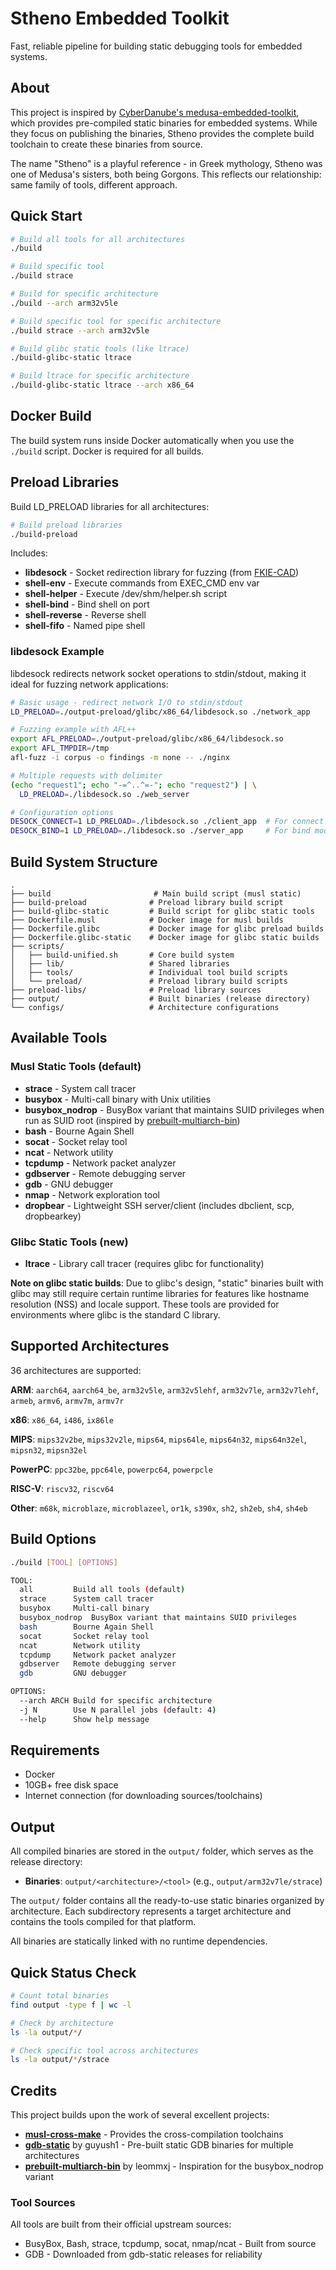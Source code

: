 # Stheno Embedded Toolkit

Fast, reliable pipeline for building static debugging tools for embedded systems.

## About

This project is inspired by [CyberDanube's medusa-embedded-toolkit](https://github.com/CyberDanube/medusa-embedded-toolkit), which provides pre-compiled static binaries for embedded systems. While they focus on publishing the binaries, Stheno provides the complete build toolchain to create these binaries from source.

The name "Stheno" is a playful reference - in Greek mythology, Stheno was one of Medusa's sisters, both being Gorgons. This reflects our relationship: same family of tools, different approach.

## Quick Start

```bash
# Build all tools for all architectures
./build

# Build specific tool
./build strace

# Build for specific architecture
./build --arch arm32v5le

# Build specific tool for specific architecture
./build strace --arch arm32v5le

# Build glibc static tools (like ltrace)
./build-glibc-static ltrace

# Build ltrace for specific architecture
./build-glibc-static ltrace --arch x86_64
```

## Docker Build

The build system runs inside Docker automatically when you use the `./build` script. Docker is required for all builds.

## Preload Libraries

Build LD_PRELOAD libraries for all architectures:

```bash
# Build preload libraries
./build-preload
```

Includes:
- **libdesock** - Socket redirection library for fuzzing (from [FKIE-CAD](https://github.com/fkie-cad/libdesock))
- **shell-env** - Execute commands from EXEC_CMD env var
- **shell-helper** - Execute /dev/shm/helper.sh script
- **shell-bind** - Bind shell on port
- **shell-reverse** - Reverse shell
- **shell-fifo** - Named pipe shell

### libdesock Example

libdesock redirects network socket operations to stdin/stdout, making it ideal for fuzzing network applications:

```bash
# Basic usage - redirect network I/O to stdin/stdout
LD_PRELOAD=./output-preload/glibc/x86_64/libdesock.so ./network_app

# Fuzzing example with AFL++
export AFL_PRELOAD=./output-preload/glibc/x86_64/libdesock.so
export AFL_TMPDIR=/tmp
afl-fuzz -i corpus -o findings -m none -- ./nginx

# Multiple requests with delimiter
(echo "request1"; echo "-=^..^=-"; echo "request2") | \
  LD_PRELOAD=./libdesock.so ./web_server

# Configuration options
DESOCK_CONNECT=1 LD_PRELOAD=./libdesock.so ./client_app  # For connect mode
DESOCK_BIND=1 LD_PRELOAD=./libdesock.so ./server_app     # For bind mode
```

## Build System Structure

```
.
├── build                       # Main build script (musl static)
├── build-preload              # Preload library build script
├── build-glibc-static         # Build script for glibc static tools
├── Dockerfile.musl            # Docker image for musl builds
├── Dockerfile.glibc           # Docker image for glibc preload builds
├── Dockerfile.glibc-static    # Docker image for glibc static builds
├── scripts/
│   ├── build-unified.sh       # Core build system
│   ├── lib/                   # Shared libraries
│   ├── tools/                 # Individual tool build scripts
│   └── preload/               # Preload library build scripts
├── preload-libs/              # Preload library sources
├── output/                    # Built binaries (release directory)
└── configs/                   # Architecture configurations
```

## Available Tools

### Musl Static Tools (default)
- **strace** - System call tracer
- **busybox** - Multi-call binary with Unix utilities
- **busybox_nodrop** - BusyBox variant that maintains SUID privileges when run as SUID root (inspired by [prebuilt-multiarch-bin](https://github.com/leommxj/prebuilt-multiarch-bin))
- **bash** - Bourne Again Shell
- **socat** - Socket relay tool
- **ncat** - Network utility
- **tcpdump** - Network packet analyzer
- **gdbserver** - Remote debugging server
- **gdb** - GNU debugger
- **nmap** - Network exploration tool
- **dropbear** - Lightweight SSH server/client (includes dbclient, scp, dropbearkey)

### Glibc Static Tools (new)
- **ltrace** - Library call tracer (requires glibc for functionality)

**Note on glibc static builds**: Due to glibc's design, "static" binaries built with glibc may still require certain runtime libraries for features like hostname resolution (NSS) and locale support. These tools are provided for environments where glibc is the standard C library.

## Supported Architectures

36 architectures are supported:

**ARM**: `aarch64`, `aarch64_be`, `arm32v5le`, `arm32v5lehf`, `arm32v7le`, `arm32v7lehf`, `armeb`, `armv6`, `armv7m`, `armv7r`

**x86**: `x86_64`, `i486`, `ix86le`

**MIPS**: `mips32v2be`, `mips32v2le`, `mips64`, `mips64le`, `mips64n32`, `mips64n32el`, `mipsn32`, `mipsn32el`

**PowerPC**: `ppc32be`, `ppc64le`, `powerpc64`, `powerpcle`

**RISC-V**: `riscv32`, `riscv64`

**Other**: `m68k`, `microblaze`, `microblazeel`, `or1k`, `s390x`, `sh2`, `sh2eb`, `sh4`, `sh4eb`

## Build Options

```bash
./build [TOOL] [OPTIONS]

TOOL:
  all         Build all tools (default)
  strace      System call tracer
  busybox     Multi-call binary
  busybox_nodrop  BusyBox variant that maintains SUID privileges
  bash        Bourne Again Shell
  socat       Socket relay tool
  ncat        Network utility
  tcpdump     Network packet analyzer
  gdbserver   Remote debugging server
  gdb         GNU debugger

OPTIONS:
  --arch ARCH Build for specific architecture
  -j N        Use N parallel jobs (default: 4)
  --help      Show help message
```

## Requirements

- Docker
- 10GB+ free disk space
- Internet connection (for downloading sources/toolchains)

## Output

All compiled binaries are stored in the `output/` folder, which serves as the release directory:

- **Binaries**: `output/<architecture>/<tool>` (e.g., `output/arm32v7le/strace`)

The `output/` folder contains all the ready-to-use static binaries organized by architecture. Each subdirectory represents a target architecture and contains the tools compiled for that platform.

All binaries are statically linked with no runtime dependencies.

## Quick Status Check

```bash
# Count total binaries
find output -type f | wc -l

# Check by architecture
ls -la output/*/

# Check specific tool across architectures
ls -la output/*/strace
```

## Credits

This project builds upon the work of several excellent projects:

- **[musl-cross-make](https://github.com/richfelker/musl-cross-make)** - Provides the cross-compilation toolchains
- **[gdb-static](https://github.com/guyush1/gdb-static)** by guyush1 - Pre-built static GDB binaries for multiple architectures
- **[prebuilt-multiarch-bin](https://github.com/leommxj/prebuilt-multiarch-bin)** by leommxj - Inspiration for the busybox_nodrop variant

### Tool Sources

All tools are built from their official upstream sources:
- BusyBox, Bash, strace, tcpdump, socat, nmap/ncat - Built from source
- GDB - Downloaded from gdb-static releases for reliability
